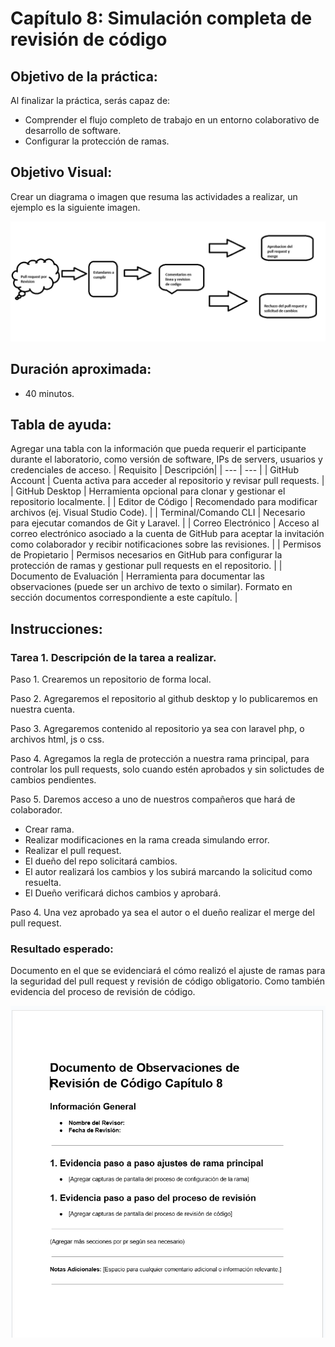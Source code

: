 # Capítulo 8: Simulación completa de revisión de código

## Objetivo de la práctica:
Al finalizar la práctica, serás capaz de:
- Comprender el flujo completo de trabajo en un entorno colaborativo de desarrollo de software.
- Configurar la protección de ramas.

## Objetivo Visual: 
Crear un diagrama o imagen que resuma las actividades a realizar, un ejemplo es la siguiente imagen. 

![diagrama1](../images/cap8/2.png)

## Duración aproximada:
- 40 minutos.

## Tabla de ayuda:
Agregar una tabla con la información que pueda requerir el participante durante el laboratorio, como versión de software, IPs de servers, usuarios y credenciales de acceso.
| Requisito | Descripción|
| --- | --- |
| GitHub Account | Cuenta activa para acceder al repositorio y revisar pull requests. |
| GitHub Desktop | Herramienta opcional para clonar y gestionar el repositorio localmente. |
| Editor de Código | Recomendado para modificar archivos (ej. Visual Studio Code). |
| Terminal/Comando CLI | Necesario para ejecutar comandos de Git y Laravel. |
| Correo Electrónico | Acceso al correo electrónico asociado a la cuenta de GitHub para aceptar la invitación como colaborador y recibir notificaciones sobre las revisiones. |
| Permisos de Propietario | Permisos necesarios en GitHub para configurar la protección de ramas y gestionar pull requests en el repositorio. |
| Documento de Evaluación | Herramienta para documentar las observaciones (puede ser un archivo de texto o similar). Formato en sección documentos correspondiente a este capítulo. |

## Instrucciones: 
<!-- Proporciona pasos detallados sobre cómo configurar y administrar sistemas, implementar soluciones de software, realizar pruebas de seguridad, o cualquier otro escenario práctico relevante para el campo de la tecnología de la información -->
### Tarea 1. Descripción de la tarea a realizar.

Paso 1. Crearemos un repositorio de forma local.

Paso 2. Agregaremos el repositorio al github desktop y lo publicaremos en nuestra cuenta.

Paso 3. Agregaremos contenido al repositorio ya sea con laravel php, o archivos html, js o css.

Paso 4. Agregamos la regla de protección a nuestra rama principal, para controlar los pull requests, solo cuando estén aprobados y sin solictudes de cambios pendientes.

Paso 5. Daremos acceso a uno de nuestros compañeros que hará de colaborador.

* Crear rama.
* Realizar modificaciones en la rama creada simulando error.
* Realizar el pull request.
* El dueño del repo solicitará cambios.
* El autor realizará los cambios y los subirá marcando la solicitud como resuelta.
* El Dueño verificará dichos cambios y aprobará.

Paso 4. Una vez aprobado ya sea el autor o el dueño realizar el merge del pull request.

### Resultado esperado:
Documento en el que se evidenciará el cómo realizó el ajuste de ramas para la seguridad del pull request y revisión de código obligatorio. Como también evidencia del proceso de revisión de código.

![imagen resultado](../images/cap8/1.png)
